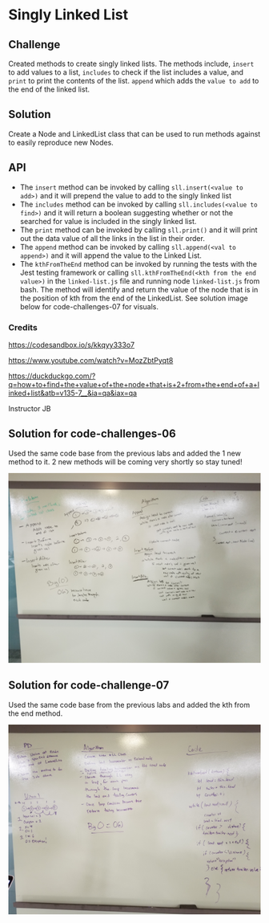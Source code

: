 # Singly Linked List

## Challenge
Created methods to create singly linked lists. The methods include, `insert` to add values to a list, `includes` to check if the list includes a value, and `print` to print the contents of the list. `append` which adds the `value to add` to the end of the linked list.

## Solution 
Create a Node and LinkedList class that can be used to run methods against to easily reproduce new Nodes.

## API
* The `insert` method can be invoked by calling `sll.insert(<value to add>)` and it will prepend the value to add to the singly linked list
* The `includes` method can be invoked by calling `sll.includes(<value to find>)` and it will return a boolean suggesting whether or not the searched for value is included in the singly linked list.
* The `print` method can be invoked by calling `sll.print()` and it will print out the data value of all the links in the list in their order.
* The `append` method can be invoked by calling `sll.append(<val to append>)` and it will append the value to the Linked List.
* The `kthFromTheEnd` method can be invoked by running the tests with the Jest testing framework or calling `sll.kthFromTheEnd(<kth from the end value>)` in the `linked-list.js` file and running node `linked-list.js` from bash. The method will identify and return the value of the node that is in the position of kth from the end of the LinkedList. See solution image below for code-challenges-07 for visuals. 

### Credits

https://codesandbox.io/s/kkqyy333o7

https://www.youtube.com/watch?v=MozZbtPyqt8

https://duckduckgo.com/?q=how+to+find+the+value+of+the+node+that+is+2+from+the+end+of+a+linked+list&atb=v135-7__&ia=qa&iax=qa 

Instructor JB


## Solution for code-challenges-06

Used the same code base from the previous labs and added the 1 new method to it. 2 new methods will be coming very shortly so stay tuned!

![Whiteboard](./assets/code-challenges-06.jpg)


## Solution for code-challenge-07

Used the same code base from the previous labs and added the kth from the end method.

![Whiteboard](./assets/code-challenges-07.jpg)

